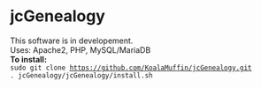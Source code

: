 # jcGenealogy
This software is in developement.
<br>
Uses: Apache2, PHP, MySQL/MariaDB
<br>
<b>To install:</b>
<br>
<code>sudo git clone https://github.com/KoalaMuffin/jcGenealogy.git</code>
<br>
<code>. jcGenealogy/jcGenealogy/install.sh</code>
